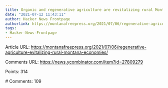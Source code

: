 ```yaml
---
title: Organic and regenerative agriculture are revitalizing rural Montana economies
date: "2021-07-12 11:43:11"
author: Hacker News Frontpage
authorlink: https://montanafreepress.org/2021/07/06/regenerative-agriculture-evitalizing-rural-montana-economies/
tags:
- Hacker-News-Frontpage
---
```


<p>Article URL: <a href="https://montanafreepress.org/2021/07/06/regenerative-agriculture-evitalizing-rural-montana-economies/">https://montanafreepress.org/2021/07/06/regenerative-agriculture-evitalizing-rural-montana-economies/</a></p>
<p>Comments URL: <a href="https://news.ycombinator.com/item?id=27809279">https://news.ycombinator.com/item?id=27809279</a></p>
<p>Points: 314</p>
<p># Comments: 109</p>
